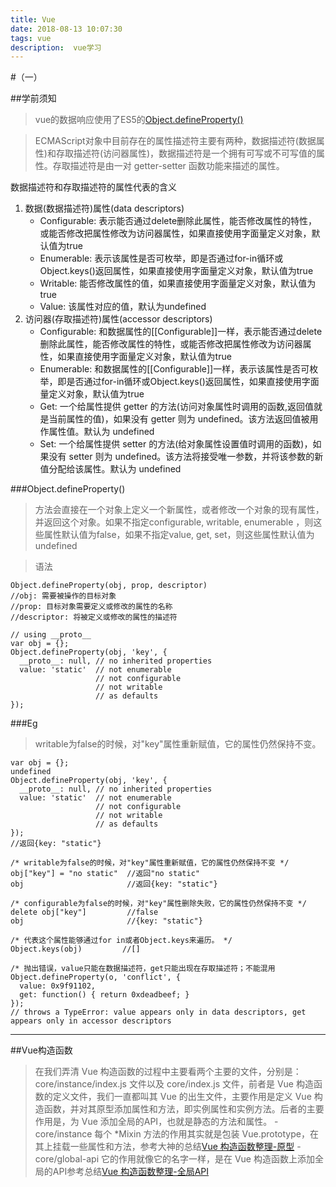 ```yaml
---
title: Vue
date: 2018-08-13 10:07:30
tags: vue
description:  vue学习
---
```

#（一）

##学前须知
> vue的数据响应使用了ES5的[Object.defineProperty()](https://developer.mozilla.org/en-US/docs/Web/JavaScript/Reference/Global_Objects/Object/prototype)

> ECMAScript对象中目前存在的属性描述符主要有两种，数据描述符(数据属性)和存取描述符(访问器属性)，数据描述符是一个拥有可写或不可写值的属性。存取描述符是由一对 getter-setter 函数功能来描述的属性。

数据描述符和存取描述符的属性代表的含义
1. 数据(数据描述符)属性(data descriptors)
    - Configurable: 表示能否通过delete删除此属性，能否修改属性的特性，或能否修改把属性修改为访问器属性，如果直接使用字面量定义对象，默认值为true
    - Enumerable: 表示该属性是否可枚举，即是否通过for-in循环或Object.keys()返回属性，如果直接使用字面量定义对象，默认值为true
    - Writable: 能否修改属性的值，如果直接使用字面量定义对象，默认值为true
    - Value: 该属性对应的值，默认为undefined
2. 访问器(存取描述符)属性(accessor descriptors)
    - Configurable: 和数据属性的[[Configurable]]一样，表示能否通过delete删除此属性，能否修改属性的特性，或能否修改把属性修改为访问器属性，如果直接使用字面量定义对象，默认值为true
    - Enumerable: 和数据属性的[[Configurable]]一样，表示该属性是否可枚举，即是否通过for-in循环或Object.keys()返回属性，如果直接使用字面量定义对象，默认值为true
    - Get: 一个给属性提供 getter 的方法(访问对象属性时调用的函数,返回值就是当前属性的值)，如果没有 getter 则为 undefined。该方法返回值被用作属性值。默认为 undefined
    - Set: 一个给属性提供 setter 的方法(给对象属性设置值时调用的函数)，如果没有 setter 则为 undefined。该方法将接受唯一参数，并将该参数的新值分配给该属性。默认为 undefined

###Object.defineProperty()
> 方法会直接在一个对象上定义一个新属性，或者修改一个对象的现有属性， 并返回这个对象。如果不指定configurable, writable, enumerable ，则这些属性默认值为false，如果不指定value, get, set，则这些属性默认值为undefined

> 语法
```
Object.defineProperty(obj, prop, descriptor)
//obj: 需要被操作的目标对象
//prop: 目标对象需要定义或修改的属性的名称
//descriptor: 将被定义或修改的属性的描述符
```

```
// using __proto__
var obj = {};
Object.defineProperty(obj, 'key', {
  __proto__: null, // no inherited properties
  value: 'static'  // not enumerable
                   // not configurable
                   // not writable
                   // as defaults
});
```
###Eg
> writable为false的时候，对"key"属性重新赋值，它的属性仍然保持不变。
```
var obj = {};
undefined
Object.defineProperty(obj, 'key', {
  __proto__: null, // no inherited properties
  value: 'static'  // not enumerable
                   // not configurable
                   // not writable
                   // as defaults
});
//返回{key: "static"}

/* writable为false的时候，对"key"属性重新赋值，它的属性仍然保持不变 */
obj["key"] = "no static"  //返回"no static"
obj                       //返回{key: "static"}

/* configurable为false的时候，对"key"属性删除失败，它的属性仍然保持不变 */
delete obj["key"]         //false
obj                       //{key: "static"}

/* 代表这个属性能够通过for in或者Object.keys来遍历。 */
Object.keys(obj)         //[]

/* 抛出错误，value只能在数据描述符，get只能出现在存取描述符；不能混用
Object.defineProperty(o, 'conflict', {
  value: 0x9f91102,
  get: function() { return 0xdeadbeef; }
});
// throws a TypeError: value appears only in data descriptors, get appears only in accessor descriptors

```

> 
**********
##Vue构造函数
> 在我们弄清 Vue 构造函数的过程中主要看两个主要的文件，分别是：core/instance/index.js 文件以及 core/index.js 文件，前者是 Vue 构造函数的定义文件，我们一直都叫其 Vue 的出生文件，主要作用是定义 Vue 构造函数，并对其原型添加属性和方法，即实例属性和实例方法。后者的主要作用是，为 Vue 添加全局的API，也就是静态的方法和属性。
    - core/instance 每个 *Mixin 方法的作用其实就是包装 Vue.prototype，在其上挂载一些属性和方法，参考大神的总结[Vue 构造函数整理-原型](http://hcysun.me/vue-design/appendix/vue-prototype.html)
    - core/global-api 它的作用就像它的名字一样，是在 Vue 构造函数上添加全局的API参考总结[Vue 构造函数整理-全局API](http://hcysun.me/vue-design/appendix/vue-global-api.html)
